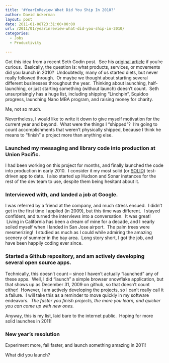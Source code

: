 ```yaml
---
title: '#YearInReview What Did You Ship In 2010?'
author: David Ackerman
layout: post
date: 2011-01-08T23:31:00+00:00
url: /2011/01/yearinreview-what-did-you-ship-in-2010/
categories:
  - Jobs
  - Productivity

---
```

Got this idea from a recent Seth Godin post.  See his <a href="http://sethgodin.typepad.com/seths_blog/2010/12/yearinreview.html" target="_blank">original article</a> if you&#8217;re curious.  Basically, the question is: what products, services, or movements did you launch in 2010?  Undoubtedly, many of us started diets, but never really followed through.  Or maybe we thought about starting several different businesses throughout the year.  Thinking about launching, half-launching, or just starting something (without launch) doesn&#8217;t count.  Seth unsurprisingly has a huge list, including shipping &#8220;Linchpin&#8221;, Squidoo progress, launching Nano MBA program, and raising money for charity.

Me, not so much.

Nevertheless, I would like to write it down to give myself motivation for the current year and beyond.  What were the things I &#8220;shipped&#8221;?  I&#8217;m going to count accomplishments that weren&#8217;t physically shipped, because I think he means to &#8220;finish&#8221; a project more than anything else.

### Launched my messaging and library code into production at Union Pacific.

I had been working on this project for months, and finally launched the code into production in early 2010.  I consider it my most solid (or [SOLID][1]) test-driven app to date.  I also started up Hudson and Sonar instances for the rest of the dev team to use, despite them being hesitant about it.

### Interviewed with, and landed a job at Google.

I was referred by a friend at the company, and much stress ensued.  I didn&#8217;t get in the first time I applied (in 2009), but this time was different.  I stayed confident, and turned the interviews into a conversation.  It was great!  Living in California has been a dream of mine for a decade, and I nearly soiled myself when I landed in San Jose airport.  The palm trees were mesmerizing!  I studied as much as I could while admiring the amazing scenery of summer in the bay area.  Long story short, I got the job, and have been happily coding ever since.

### Started a Github repository, and am actively developing several open source apps.

Technically, this doesn&#8217;t count &#8211; since I haven&#8217;t actually &#8220;launched&#8221; any of these apps.  Well, I did &#8220;launch&#8221; a simple browser snowflake application, but that shows up as December 31, 2009 on github, so that doesn&#8217;t count either!  However, I am actively developing the projects, so I can&#8217;t really call it a failure.  I will take this as a reminder to move quickly in my software endeavors.  _The faster you finish projects, the more you learn, and quicker you can come up with new ones._ 

Anyway, this is my list, laid bare to the internet public.  Hoping for more solid launches in 2011!

### New year&#8217;s resolution

Experiment more, fail faster, and launch something amazing in 2011!

What did you launch?

 [1]: http://butunclebob.com/ArticleS.UncleBob.PrinciplesOfOod